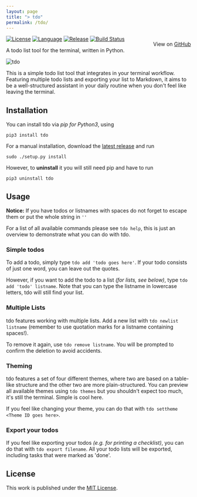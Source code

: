 ```yaml
---
layout: page
title: "> tdo"
permalink: /tdo/
---
```

<p style="float: right;">View on <a href="https://github.com/tdolist/tdo">GitHub</a></p>

[![License](https://img.shields.io/badge/license-MIT-red.svg?style=flat)](http://mit-license.org) [![Language](https://img.shields.io/badge/language-Python%203.5%2B-blue.svg)](https://www.python.org) [![Release](https://img.shields.io/badge/release-v1.1.3-brightgreen.svg)](https://github.com/tdolist/tdo/releases/latest) [![Build Status](https://travis-ci.org/tdolist/tdo.svg?branch=master)](https://travis-ci.org/tdolist/tdo)


A todo list tool for the terminal, written in Python.

![tdo](https://cloud.githubusercontent.com/assets/6068259/11023461/b922d256-8679-11e5-8d27-299fa328763f.gif)

This is a simple todo list tool that integrates in your terminal workflow.  
Featuring multiple todo lists and exporting your list to Markdown, it aims to be a well-structured assistant in your daily routine when you don't feel like leaving the terminal.

## Installation

You can install tdo via _pip for Python3_, using  
```
pip3 install tdo
```

For a manual installation, download the [latest release](https://github.com/tdolist/tdo/releases/latest) and run
```
sudo ./setup.py install
```

However, to __uninstall__ it you will still need pip and have to run
```
pip3 uninstall tdo
```

## Usage

__Notice:__ If you have todos or listnames with spaces do not forget to escape them or put the whole string in `''`

For a list of all available commands please see `tdo help`, this is just an overview to demonstrate what you can do with tdo.

### Simple todos
To add a todo, simply type `tdo add 'todo goes here'`. If your todo consists of just one word, you can leave out the quotes.

However, if you want to add the todo to a list _(for lists, see below)_, type `tdo add 'todo' listname`. Note that you can type the listname in lowercase letters, tdo will still find your list.

### Multiple Lists
tdo features working with multiple lists. Add a new list with `tdo newlist listname` (remember to use quotation marks for a listname containing spaces!).

To remove it again, use `tdo remove listname`. You will be prompted to confirm the deletion to avoid accidents.

### Theming
tdo features a set of four different themes, where two are based on a table-like structure and the other two are more plain-structured.
You can preview all available themes using `tdo themes` but you shouldn't expect too much, it's still the terminal. Simple is cool here.  

If you feel like changing your theme, you can do that with `tdo settheme <Theme ID goes here>`.

### Export your todos
If you feel like exporting your todos _(e.g. for printing a checklist)_, you can do that with `tdo export filename`. All your todo lists will be exported, including tasks that were marked as 'done'.

## License

This work is published under the [MIT License](LICENSE.txt).
